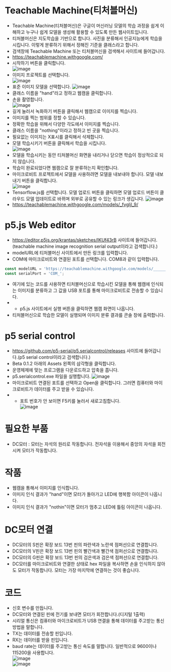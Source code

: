 # Teachable Machine(티처블머신)
* Teachable Machine(티처블머신)은 구글이 머신러닝 모델의 학습 과정을 쉽게 이해하고 누구나 쉽게 모델을 생성해 활용할 수 있도록 만든 웹사이트입니다.
* 티처블머신은 지도학습을 기반으로 합니다. 사진을 분류해서 인공지능에게 학습을 시킵니다. 이렇게 분류하기 위해서 정해진 기준을 클래스라고 합니다.
* 검색창에 Teachable Machine 또는 티처블머신을 검색해서 사이트에 들어갑니다.
* https://teachablemachine.withgoogle.com/
* 시작하기 버튼을 클릭합니다.  
![image](https://github.com/itple-sw/microbit/assets/76088532/6b20aed5-7d45-4841-b5e8-5f7f0db37d32)
* 이미지 프로젝트를 선택합니다.  
![image](https://github.com/itple-sw/microbit/assets/76088532/e58e9b05-4acf-44a1-9be6-4a11e327b0b9)
* 표준 이미지 모델을 선택합니다.
![image](https://github.com/itple-sw/microbit/assets/76088532/c2fc7c22-dfbc-4aa1-a701-c21a789cf59c)
* 클래스 이름을 "hand"라고 정하고 웹캠을 클릭합니다.
* 손을 촬영합니다.   
![image](https://github.com/itple-sw/microbit/assets/76088532/00e2effa-f339-4bba-a0ba-68cdef05a03e)
* 길게 눌러서 녹화하기 버튼을 클릭해서 웹캠으로 이미지를 찍습니다.
* 이미지를 찍는 범위를 정할 수 있습니다.
* 정확한 학습을 위해서 다양한 각도에서 이미지를 찍습니다.
* 클래스 이름을 "nothing"이라고 정하고 빈 곳을 찍습니다.
* 필요없는 이미지는 X표시를 클릭해서 삭제합니다.
* 모델 학습시키기 버튼을 클릭해서 학습을 시킵니다.   
![image](https://github.com/itple-sw/microbit/assets/76088532/66ba094c-7f9d-4485-b197-6288834a5da3)
* 모델을 학습시키는 동안 티처블머신 화면을 내리거나 닫으면 학습이 정상적으로 되지 않습니다.
* 학습이 완료되었다면 웹캠으로 잘 분류하는지 확인합니다.
* 마이크로비트 프로젝트에서 모델을 사용하려면 모델을 내보내야 합니다. 모델 내보내기 버튼을 클릭합니다.   
![image](https://github.com/itple-sw/microbit/assets/76088532/c855df9b-fdd6-466f-9ad6-5c089b079e57)
* Tensorflow.js를 선택합니다. 모델 업로드 버튼을 클릭하면 모델 업로드 버튼이 클라우드 모델 업데이트로 바뀌며 외부로 공유할 수 있는 링크가 생깁니다.
![image](https://github.com/itple-sw/microbit/assets/76088532/769389ed-7e1a-4303-87dc-0acf11bfcb2b)   
* https://teachablemachine.withgoogle.com/models/_fvgljl_9/


# p5.js Web editor
* https://editor.p5js.org/krantas/sketches/IKUf43rB 사이트에 들어갑니다.(teachable machine image recognition serial output이라고 검색합니다.)
* modelURL에 티처블머신 사이트에서 만든 링크를 입력합니다.
* COM에 마이크로비트와 연결된 포트를 선택합니다. COM8과 같이 입력합니다.
```js
const modelURL = 'https://teachablemachine.withgoogle.com/models/_______/';
const serialPort = 'COM_';
```
* 여기에 있는 코드를 사용하면 티처블머신으로 학습시킨 모델을 통해 웹캠에 인식되는 이미지를 분류하고 그 값을 USB 포트를 통해 마이크로비트로 전송할 수 있습니다.
* * p5.js 사이트에서 실행 버튼을 클릭하면 웹캠 화면이 나옵니다.
* 티처블머신으로 학습한 모델이 실행되며 이미지 분류 결과를 콘솔 창에 출력합니다.

# p5 serial control
* https://github.com/p5-serial/p5.serialcontrol/releases 사이트에 들어갑니다.(p5 serial control이라고 검색합니다.)
* Beta 0.1.2 아래의 Assets 왼쪽의 삼각형을 클릭합니다.
* 운영체제에 맞는 프로그램을 다운로드하고 압축을 풉니다.
* p5.serialcontrol.exe 파일을 실행합니다. 
![image](https://github.com/itple-sw/microbit/assets/76088532/c422777d-2d79-4881-97d9-cd238bfd03ea)
* 마이크로비트 연결된 포트를 선택하고 Open을 클릭합니다. 그러면 컴퓨터와 마이크로비트가 데이터를 주고 받을 수 있습니다.
* * 포트 번호가 안 보이면 F5키를 눌러서 새로고침합니다.   
![image](https://github.com/itple-sw/microbit/assets/76088532/1de9e4fb-58e0-4a01-a867-d332f0b957fd)

# 필요한 부품
* DC모터 : 모터는 자석의 원리로 작동합니다. 전자석을 이용해서 중앙의 자석을 회전시켜 모터가 작동합니다.

# 작품
* 웹캠을 통해서 이미지를 인식합니다.
* 이미지 인식 결과가 "hand"이면 모터가 돌아가고 LED에 행복함 아이콘이 나옵니다.
* 이미지 인식 결과가 "nothin"이면 모터가 멈추고 LED에 틀림 아이콘이 나옵니다.

# DC모터 연결
* DC모터의 S핀은 확장 보드 13번 핀의 파란색과 노란색 점퍼선으로 연결합니다.
* DC모터의 V핀은 확장 보드 13번 핀의 빨간색과 빨간색 점퍼선으로 연결합니다.
* DC모터의 G핀은 확장 보드 13번 핀의 검은색과 검은색 점퍼선으로 연결합니다.
* DC모터를 마이크로비트와 연결한 상태로 hex 파일을 복사하면 손을 인식하지 않아도 모터가 작동합니다. 모터는 가장 마지막에 연결하는 것이 좋습니다.

# 코드
* 신호 변수를 만듭니다.
* DC모터와 연결된 핀에 전기를 보내면 모터가 회전합니다.(디지털 1출력)
* 시리얼 통신은 컴퓨터와 마이크로비트가 USB 연결을 통해 데이터를 주고받는 통신방법을 말합니다.
* TX는 데이터를 전송할 핀입니다.
* RX는 데이터를 받을 핀입니다.
* baud rate는 데이터를 주고받는 통신 속도를 말합니다. 일반적으로 9600이나 115200을 사용합니다.   
![image](https://github.com/itple-sw/microbit/assets/76088532/5f0a5c83-2f60-40e8-91b5-5c26c7a7827c)   
![image](https://github.com/itple-sw/microbit/assets/76088532/76a95243-b286-4d1e-addb-0db716ae7a22)
